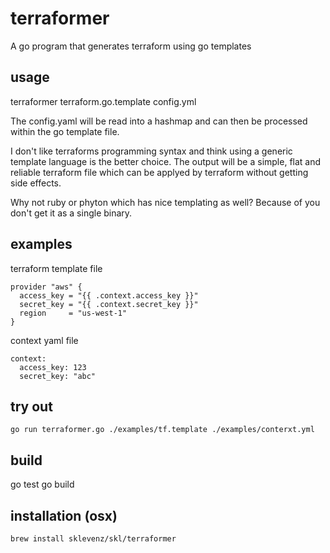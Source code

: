 # terraformer
A go program that generates terraform using go templates

## usage

terraformer terraform.go.template config.yml 

The config.yaml will be read into a hashmap and can then be processed within the go template file.

I don't like terraforms programming syntax and think using a generic template language is the better choice. The output will be a simple, flat and  reliable terraform file which can be applyed by terraform without getting side effects. 

Why not ruby or phyton which has nice templating as well? Because of you don't get it as a single binary.


## examples

terraform template file

```
provider "aws" {
  access_key = "{{ .context.access_key }}"
  secret_key = "{{ .context.secret_key }}"
  region     = "us-west-1"
}
```

context yaml file

```
context:
  access_key: 123
  secret_key: "abc"
```

## try out 
```
go run terraformer.go ./examples/tf.template ./examples/conterxt.yml
```

## build

go test
go build


## installation (osx)

```
brew install sklevenz/skl/terraformer 
```